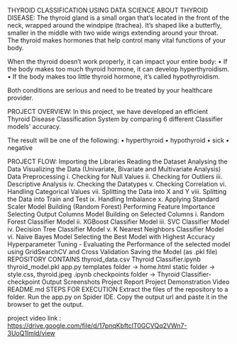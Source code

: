 THYROID CLASSIFICATION USING DATA SCIENCE
ABOUT THYROID DISEASE:
The thyroid gland is a small organ that’s located in the front of the neck, wrapped around the windpipe (trachea). It’s shaped like a butterfly, smaller in the middle with two wide wings extending around your throat. The thyroid makes hormones that help control many vital functions of your body.

When the thyroid doesn’t work properly, it can impact your entire body: • If the body makes too much thyroid hormone, it can develop hyperthyroidism. • If the body makes too little thyroid hormone, it’s called hypothyroidism.

Both conditions are serious and need to be treated by your healthcare provider.

PROJECT OVERVIEW:
In this project, we have developed an efficient Thyroid Disease Classification System by comparing 6 different Classifier models' accuracy.

The result will be one of the following: • hyperthyroid • hypothyroid • sick • negative

PROJECT FLOW:
Importing the Libraries
Reading the Dataset
Analysing the Data
Visualizing the Data (Univariate, Bivariate and Multivariate Analysis)
Data Preprocessing i. Checking for Null Values ii. Checking for Outliers iii. Descriptive Analysis iv. Checking the Datatypes v. Checking Correlation vi. Handling Categorical Values vii. Splitting the Data into X and Y viii. Splitting the Data into Train and Test ix. Handling Imbalance x. Applying Standard Scaler
Model Building (Random Forest)
Performing Feature Importance
Selecting Output Columns
Model Building on Selected Columns i. Random Forest Classifier Model ii. XGBoost Classifier Model iii. SVC Classifier Model iv. Decision Tree Classifier Model v. K Nearest Neighbors Classifier Model vi. Naive Bayes Model
Selecting the Best Model with Highest Accuracy
Hyperparameter Tuning - Evaluating the Performance of the selected model using GridSearchCV and Cross Validation
Saving the Model (as .pkl file)
REPOSITORY CONTAINS
thyroid_data.csv
Thyroid Classifier.ipynb
thyroid_model.pkl
app.py
templates folder -> home.html
static folder -> style.css, thyroid.jpeg
.ipynb checkpoints folder -> Thyroid Classifier-checkpoint
Output Screenshots
Project Report
Project Demonstration Video
README.md
STEPS FOR EXECUTION
Extract the files of the repository to a folder.
Run the app.py on Spider IDE.
Copy the output url and paste it in the browser to get the output.

project video link : https://drive.google.com/file/d/17pnqKbftcIT0GCVQq2VWn7-3UoQ1Imld/view
